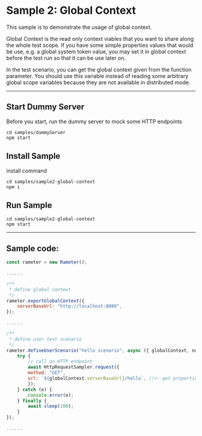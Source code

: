 # Sample 2: Global Context

This sample is to demonstrate the usage of global context.

Global Context is the read only context viables that you want to share along the whole test scope. If you have some simple properties values that would be use, e.g. a global system token value, you may set it in global context before the test run so that it can be use later on.

In the test scenario, you can get the global context given from the function parameter. You should use this variable instead of reading some arbitrary global scope variables because they are not available in distributed mode.

-------

## Start Dummy Server

Before you start, run the dummy server to mock some HTTP endpoints
```
cd samples/dummyServer
npm start
```

## Install Sample

install command
```
cd samples/sample2-global-context
npm i
```

## Run Sample

```
cd samples/sample2-global-context
npm start
```

------

## Sample code: 
```javascript
const rameter = new Rameter();

......

/**
 * define global context
 */
rameter.exportGlobalContext({
    serverBaseUrl: "http://localhost:8080",
});

......

/**
 * define user test scenario
 */
rameter.defineUserScenario("hello scenario", async ({ globalContext, nodeContext, userContext, userId }) => {
    try {
        // call an HTTP endpoint
        await HttpRequestSampler.request({
        method: "GET",
        url: `${globalContext.serverBaseUrl}/hello`, //<--get properties from global context
        });
    } catch (e) {
        console.error(e);
    } finally {
        await sleep(100);
    }
});

......
```